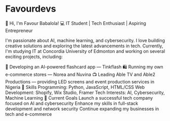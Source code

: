 # Favourdevs

👋 Hi, I'm Favour Babalola!
💻 IT Student | Tech Enthusiast | Aspiring Entrepreneur

I'm passionate about AI, machine learning, and cybersecurity. I love building creative solutions and exploring the latest advancements in tech. Currently, I'm studying IT at Concordia University of Edmonton and working on several exciting projects, including:

🚀 Developing an AI-powered flashcard app — Tinkflash
🛍️ Running my own e-commerce stores — Norea and Nuvina
📺 Leading Able TV and Able2 Productions — providing LED screens and event production services in Nigeria
🌟 Skills
Programming: Python, JavaScript, HTML/CSS
Web Development: Shopify, Wix Studio, Framer
Tech Interests: AI, Cybersecurity, Machine Learning
🎯 Current Goals
Launch a successful tech company focused on AI and cybersecurity
Enhance my skills in full-stack development and network security
Continue expanding my businesses in tech and e-commerce
